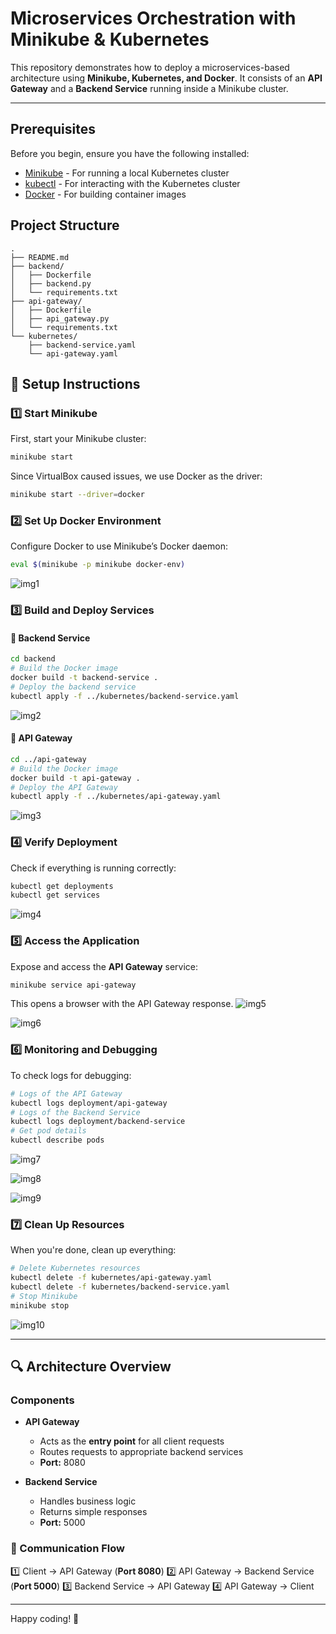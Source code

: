 # Microservices Orchestration with Minikube & Kubernetes

This repository demonstrates how to deploy a microservices-based architecture using **Minikube, Kubernetes, and Docker**. It consists of an **API Gateway** and a **Backend Service** running inside a Minikube cluster.

---
## Prerequisites

Before you begin, ensure you have the following installed:
- [Minikube](https://minikube.sigs.k8s.io/docs/start/) - For running a local Kubernetes cluster
- [kubectl](https://kubernetes.io/docs/tasks/tools/install-kubectl/) - For interacting with the Kubernetes cluster
- [Docker](https://docs.docker.com/get-docker/) - For building container images

## Project Structure

```
.
├── README.md
├── backend/
│   ├── Dockerfile
│   ├── backend.py
│   └── requirements.txt
├── api-gateway/
│   ├── Dockerfile
│   ├── api_gateway.py
│   └── requirements.txt
└── kubernetes/
    ├── backend-service.yaml
    └── api-gateway.yaml
```

## 🚀 **Setup Instructions**

### **1️⃣ Start Minikube**

First, start your Minikube cluster:

```bash
minikube start
```

Since VirtualBox caused issues, we use Docker as the driver:
```bash
minikube start --driver=docker
```


### **2️⃣ Set Up Docker Environment**
Configure Docker to use Minikube’s Docker daemon:
```bash
eval $(minikube -p minikube docker-env)
```

![img1](https://github.com/vidhi-jaju/DockSpace/blob/34f3d29c5557ad9b4642272bab0635b0ce3eab3b/11.Microservices%20Orchestration%20with%20Minikube%20and%20Kubernetes/images/1.png)

### **3️⃣ Build and Deploy Services**

#### **🔹 Backend Service**
```bash
cd backend
# Build the Docker image
docker build -t backend-service .
# Deploy the backend service
kubectl apply -f ../kubernetes/backend-service.yaml
```
![img2](https://github.com/vidhi-jaju/DockSpace/blob/34f3d29c5557ad9b4642272bab0635b0ce3eab3b/11.Microservices%20Orchestration%20with%20Minikube%20and%20Kubernetes/images/2.png)
#### **🔹 API Gateway**
```bash
cd ../api-gateway
# Build the Docker image
docker build -t api-gateway .
# Deploy the API Gateway
kubectl apply -f ../kubernetes/api-gateway.yaml
```
![img3](https://github.com/vidhi-jaju/DockSpace/blob/34f3d29c5557ad9b4642272bab0635b0ce3eab3b/11.Microservices%20Orchestration%20with%20Minikube%20and%20Kubernetes/images/3.png)

### **4️⃣ Verify Deployment**
Check if everything is running correctly:
```bash
kubectl get deployments
kubectl get services
```
![img4](https://github.com/vidhi-jaju/DockSpace/blob/34f3d29c5557ad9b4642272bab0635b0ce3eab3b/11.Microservices%20Orchestration%20with%20Minikube%20and%20Kubernetes/images/4.png)
### **5️⃣ Access the Application**
Expose and access the **API Gateway** service:
```bash
minikube service api-gateway
```
This opens a browser with the API Gateway response.
![img5](https://github.com/vidhi-jaju/DockSpace/blob/34f3d29c5557ad9b4642272bab0635b0ce3eab3b/11.Microservices%20Orchestration%20with%20Minikube%20and%20Kubernetes/images/6.png)

![img6](https://github.com/vidhi-jaju/DockSpace/blob/34f3d29c5557ad9b4642272bab0635b0ce3eab3b/11.Microservices%20Orchestration%20with%20Minikube%20and%20Kubernetes/images/5.png)

### **6️⃣ Monitoring and Debugging**
To check logs for debugging:
```bash
# Logs of the API Gateway
kubectl logs deployment/api-gateway
# Logs of the Backend Service
kubectl logs deployment/backend-service
# Get pod details
kubectl describe pods
```
![img7](https://github.com/vidhi-jaju/DockSpace/blob/34f3d29c5557ad9b4642272bab0635b0ce3eab3b/11.Microservices%20Orchestration%20with%20Minikube%20and%20Kubernetes/images/7.png)

![img8](https://github.com/vidhi-jaju/DockSpace/blob/34f3d29c5557ad9b4642272bab0635b0ce3eab3b/11.Microservices%20Orchestration%20with%20Minikube%20and%20Kubernetes/images/8.png)

![img9](https://github.com/vidhi-jaju/DockSpace/blob/34f3d29c5557ad9b4642272bab0635b0ce3eab3b/11.Microservices%20Orchestration%20with%20Minikube%20and%20Kubernetes/images/9.png)

### **7️⃣ Clean Up Resources**
When you're done, clean up everything:
```bash
# Delete Kubernetes resources
kubectl delete -f kubernetes/api-gateway.yaml
kubectl delete -f kubernetes/backend-service.yaml
# Stop Minikube
minikube stop
```
![img10](https://github.com/vidhi-jaju/DockSpace/blob/34f3d29c5557ad9b4642272bab0635b0ce3eab3b/11.Microservices%20Orchestration%20with%20Minikube%20and%20Kubernetes/images/10.png)

---

## **🔍 Architecture Overview**
### **Components**
- **API Gateway**
  - Acts as the **entry point** for all client requests
  - Routes requests to appropriate backend services
  - **Port:** 8080

- **Backend Service**
  - Handles business logic
  - Returns simple responses
  - **Port:** 5000

### **🔁 Communication Flow**
1️⃣ Client → API Gateway (**Port 8080**)
2️⃣ API Gateway → Backend Service (**Port 5000**)
3️⃣ Backend Service → API Gateway
4️⃣ API Gateway → Client

---



Happy coding! 🚀





